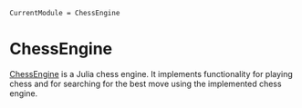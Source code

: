 ```@meta
CurrentModule = ChessEngine
```

# ChessEngine

[ChessEngine](https://github.com/BjarkeHautop/ChessEngine.jl) is a Julia chess engine. It implements functionality for playing chess and for searching for the best move
using the implemented chess engine.
